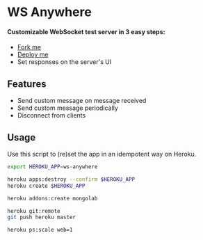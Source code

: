 # WS Anywhere

#### Customizable WebSocket test server in 3 easy steps:
- [Fork me](https://github.com/c-hive/ws-anywhere/fork)
- [Deploy me](https://github.com/c-hive/ws-anywhere#deployment)
- Set responses on the server's UI

## Features

- Send custom message on message received
- Send custom message periodically
- Disconnect from clients

## Usage

Use this script to (re)set the app in an idempotent way on Heroku.

```bash
export HEROKU_APP=ws-anywhere

heroku apps:destroy --confirm $HEROKU_APP
heroku create $HEROKU_APP

heroku addons:create mongolab

heroku git:remote
git push heroku master

heroku ps:scale web=1
```
